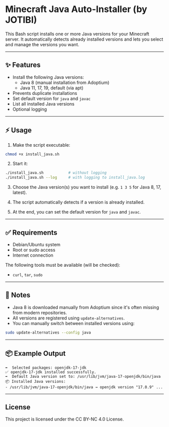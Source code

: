 # Minecraft Java Auto-Installer (by JOTIBI)

This Bash script installs one or more Java versions for your Minecraft server.
It automatically detects already installed versions and lets you select and manage the versions you want.

---

## ✨ Features
- Install the following Java versions:
  - Java 8 (manual installation from Adoptium)
  - Java 11, 17, 19, default (via apt)
- Prevents duplicate installations
- Set default version for `java` and `javac`
- List all installed Java versions
- Optional logging

---

## ⚡ Usage

1. Make the script executable:
```bash
chmod +x install_java.sh
```

2. Start it:
```bash
./install_java.sh           # without logging
./install_java.sh --log     # with logging to install_java.log
```

3. Choose the Java version(s) you want to install (e.g. `1 3 5` for Java 8, 17, latest).

4. The script automatically detects if a version is already installed.

5. At the end, you can set the default version for `java` and `javac`.

---

## ✅ Requirements
- Debian/Ubuntu system
- Root or sudo access
- Internet connection

The following tools must be available (will be checked):
- `curl`, `tar`, `sudo`

---

## 📝 Notes
- Java 8 is downloaded manually from Adoptium since it's often missing from modern repositories.
- All versions are registered using `update-alternatives`.
- You can manually switch between installed versions using:
```bash
sudo update-alternatives --config java
```

---

## 📦 Example Output
```
➡️  Selected packages: openjdk-17-jdk
✅ openjdk-17-jdk installed successfully.
➡️  Default Java version set to: /usr/lib/jvm/java-17-openjdk/bin/java
📦 Installed Java versions:
- /usr/lib/jvm/java-17-openjdk/bin/java → openjdk version "17.0.9" ...
```

---

## License
This project is licensed under the CC BY-NC 4.0 License.

